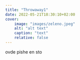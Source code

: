 ```yaml
---
title: "Throwaway1"
date: 2022-05-21T18:30:10+02:00
cover:
    image: "images/zeleno.jpeg"
    alt: "alt text"
    caption: "text"
    relative: false
---
```

ovde pishe en sto
